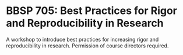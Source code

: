 # BBSP 705: Best Practices for Rigor and Reproducibility in Research

A workshop to introduce best practices for increasing rigor and reproducibility in research. Permission of course directors required.